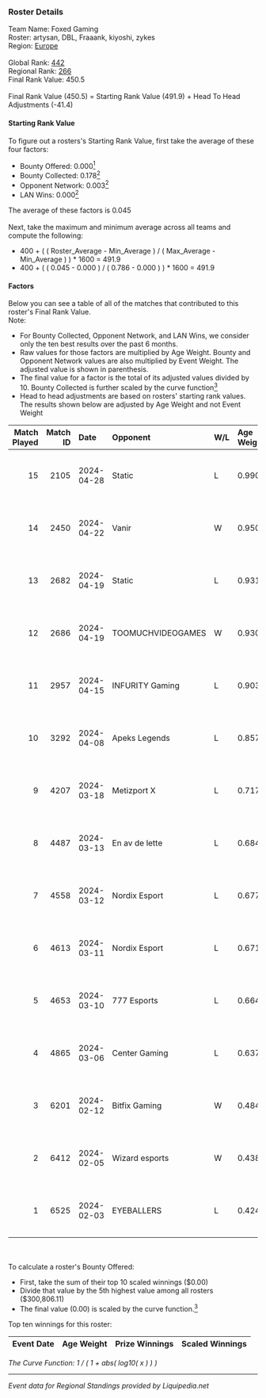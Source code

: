 ### Roster Details<br />
Team Name: Foxed Gaming<br />
Roster: artysan, DBL, Fraaank, kiyoshi, zykes<br />
Region: [Europe]( ../standings_europe.md)<br />
<br />
Global Rank: [442](../standings_global.md)<br />
Regional Rank: [266]( ../standings_europe.md)<br />
Final Rank Value:  450.5<br />
<br />
Final Rank Value (450.5) = Starting Rank Value (491.9) + Head To Head Adjustments (-41.4)<br />

#### Starting Rank Value<br />
To figure out a rosters's Starting Rank Value, first take the average of these four factors:<br />
- Bounty Offered: 0.000[<sup>1</sup>](#table2)
- Bounty Collected: 0.178[<sup>2</sup>](#table1)
- Opponent Network: 0.003[<sup>2</sup>](#table1)
- LAN Wins: 0.000[<sup>2</sup>](#table1)

The average of these factors is 0.045<br />
<br />
Next, take the maximum and minimum average across all teams and compute the following:<br />
- 400 + ( ( Roster_Average - Min_Average ) / ( Max_Average - Min_Average ) ) * 1600 = 491.9
- 400 + ( ( 0.045 - 0.000 ) / ( 0.786 - 0.000 ) ) * 1600 = 491.9


#### Factors<br />
Below you can see a table of all of the matches that contributed to this roster's Final Rank Value.<br />
Note:<br />

- For Bounty Collected, Opponent Network, and LAN Wins, we consider only the ten best results over the past 6 months.
- Raw values for those factors are multiplied by Age Weight. Bounty and Opponent Network values are also multiplied by Event Weight. The adjusted value is shown in parenthesis.
- The final value for a factor is the total of its adjusted values divided by 10. Bounty Collected is further scaled by the curve function[<sup>3</sup>](#curveFunction)
- Head to head adjustments are based on rosters' starting rank values. The results shown below are adjusted by Age Weight and not Event Weight
<span id="table1"></span><br />


| Match Played | Match ID | Date       | Opponent          | W/L | Age Weight | Event Weight | Bounty Collected | Opponent Network | LAN Wins  | H2H Adj. | Roster                                |
| -: | -: | :- | :- | :- | :- | :- | :- | :- | :- | -: | :- |
|           15 |     2105 | 2024-04-28 | Static            | L   | 0.990      | -            | -                | -                | -         |   -12.50 | artysan, DBL, Fraaank, kiyoshi, zykes |
|           14 |     2450 | 2024-04-22 | Vanir             | W   | 0.950      | 0.143        | 0.000 (0.000)    | 0.052 (0.007)    | 0 (0.000) |    15.30 | artysan, DBL, Fraaank, kiyoshi, zykes |
|           13 |     2682 | 2024-04-19 | Static            | L   | 0.931      | -            | -                | -                | -         |   -12.16 | artysan, B3NJ1, DBL, kiyoshi, Strope  |
|           12 |     2686 | 2024-04-19 | TOOMUCHVIDEOGAMES | W   | 0.930      | 0.143        | 0.000 (0.000)    | 0.101 (0.013)    | 0 (0.000) |    18.32 | artysan, B3NJ1, DBL, kiyoshi, Strope  |
|           11 |     2957 | 2024-04-15 | INFURITY Gaming   | L   | 0.903      | -            | -                | -                | -         |   -10.42 | artysan, DBL, Fraaank, kiyoshi, zykes |
|           10 |     3292 | 2024-04-08 | Apeks Legends     | L   | 0.857      | -            | -                | -                | -         |   -16.18 | artysan, DBL, Fraaank, kiyoshi, zykes |
|            9 |     4207 | 2024-03-18 | Metizport X       | L   | 0.717      | -            | -                | -                | -         |    -4.65 | artysan, DBL, Fraaank, kiyoshi, zykes |
|            8 |     4487 | 2024-03-13 | En av de lette    | L   | 0.684      | -            | -                | -                | -         |    -3.89 | DBL, Fraaank, kiyoshi, sido, zykes    |
|            7 |     4558 | 2024-03-12 | Nordix Esport     | L   | 0.677      | -            | -                | -                | -         |    -6.10 | Brave, DBL, Fraaank, kiyoshi, zykes   |
|            6 |     4613 | 2024-03-11 | Nordix Esport     | L   | 0.671      | -            | -                | -                | -         |    -6.34 | artysan, DBL, Fraaank, kiyoshi, zykes |
|            5 |     4653 | 2024-03-10 | 777 Esports       | L   | 0.664      | -            | -                | -                | -         |    -3.80 | artysan, DBL, Fraaank, kiyoshi, zykes |
|            4 |     4865 | 2024-03-06 | Center Gaming     | L   | 0.637      | -            | -                | -                | -         |   -12.80 | DBL, Fraaank, kiyoshi, sido, zykes    |
|            3 |     6201 | 2024-02-12 | Bitfix Gaming     | W   | 0.484      | 0.143        | 0.000 (0.000)    | 0.020 (0.001)    | 0 (0.000) |     5.45 | artysan, DBL, Fraaank, kiyoshi, zykes |
|            2 |     6412 | 2024-02-05 | Wizard esports    | W   | 0.438      | 0.143        | 0.004 (0.000)    | 0.110 (0.007)    | 0 (0.000) |     9.50 | artysan, DBL, Fraaank, kiyoshi, zykes |
|            1 |     6525 | 2024-02-03 | EYEBALLERS        | L   | 0.424      | -            | -                | -                | -         |    -1.13 | artysan, DBL, Fraaank, kiyoshi, zykes |

<br />
<span id="table2"></span><br />
To calculate a roster's Bounty Offered:<br />

- First, take the sum of their top 10 scaled winnings ($0.00)
- Divide that value by the 5th highest value among all rosters ($300,806.11)
- The final value (0.00) is scaled by the curve function.[<sup>3</sup>](#curveFunction)

Top ten winnings for this roster:<br />

| Event Date | Age Weight | Prize Winnings | Scaled Winnings |
| :- | -: | :- | :- |


<span id="curveFunction"></span>_The Curve Function: 1 / ( 1 + abs( log10( x ) ) )_<br />

---
_Event data for Regional Standings provided by Liquipedia.net_<br />
